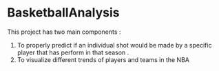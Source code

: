 # BasketballAnalysis

This project has two main components :

1.	To properly predict if an individual shot would be made by a specific player that has perform in that season .
2.	To visualize different trends of players and teams in the NBA

 